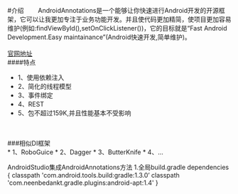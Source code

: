 #介绍
　　AndroidAnnotations是一个能够让你快速进行Android开发的开源框架，它可以让我更加专注于业务功能开发。并且使代码更加精简，使项目更加容易维护(例如:findViewById(),setOnClickListener())，它的目标就是“Fast Android Development.Easy maintainance”(Android快速开发,简单维护)。<br/>
<br/>
[官网地址](http://androidannotations.org "http://androidannotations.org") 
<br/>
####特点
* 1、使用依赖注入
* 2、简化的线程模型
* 3、事件绑定
* 4、REST
* 5、包不超过159K,并且性能基本不受影响
<br/>
<br/>
###相似DI框架
<br/>
* 1、RoboGuice
* 2、Dagger
* 3、ButterKnife
* 4、...
<br/>


AndroidStudio集成AndroidAnnotations方法
1.全局build.gradle
    dependencies {
        classpath 'com.android.tools.build:gradle:1.3.0’
        classpath 'com.neenbedankt.gradle.plugins:android-apt:1.4'
    }
